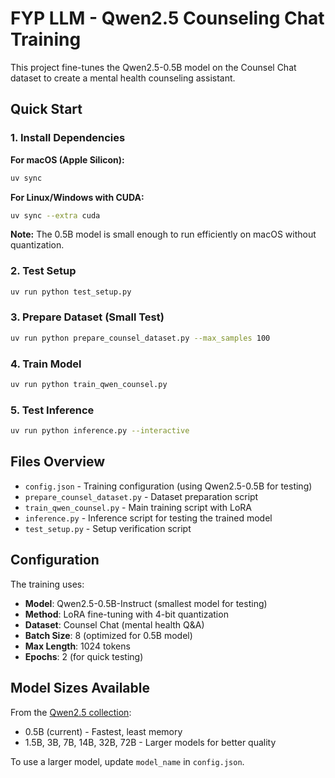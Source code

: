 # FYP LLM - Qwen2.5 Counseling Chat Training

This project fine-tunes the Qwen2.5-0.5B model on the Counsel Chat dataset to create a mental health counseling assistant.

## Quick Start

### 1. Install Dependencies

**For macOS (Apple Silicon):**

```bash
uv sync
```

**For Linux/Windows with CUDA:**

```bash
uv sync --extra cuda
```

**Note:** The 0.5B model is small enough to run efficiently on macOS without quantization.

### 2. Test Setup

```bash
uv run python test_setup.py
```

### 3. Prepare Dataset (Small Test)

```bash
uv run python prepare_counsel_dataset.py --max_samples 100
```

### 4. Train Model

```bash
uv run python train_qwen_counsel.py
```

### 5. Test Inference

```bash
uv run python inference.py --interactive
```

## Files Overview

- `config.json` - Training configuration (using Qwen2.5-0.5B for testing)
- `prepare_counsel_dataset.py` - Dataset preparation script
- `train_qwen_counsel.py` - Main training script with LoRA
- `inference.py` - Inference script for testing the trained model
- `test_setup.py` - Setup verification script

## Configuration

The training uses:

- **Model**: Qwen2.5-0.5B-Instruct (smallest model for testing)
- **Method**: LoRA fine-tuning with 4-bit quantization
- **Dataset**: Counsel Chat (mental health Q&A)
- **Batch Size**: 8 (optimized for 0.5B model)
- **Max Length**: 1024 tokens
- **Epochs**: 2 (for quick testing)

## Model Sizes Available

From the [Qwen2.5 collection](https://huggingface.co/collections/Qwen/qwen25-66e81a666513e518adb90d9e):

- 0.5B (current) - Fastest, least memory
- 1.5B, 3B, 7B, 14B, 32B, 72B - Larger models for better quality

To use a larger model, update `model_name` in `config.json`.
